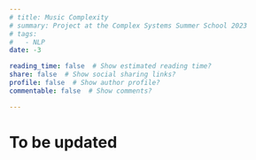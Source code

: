```yaml
---
# title: Music Complexity
# summary: Project at the Complex Systems Summer School 2023 
# tags:
#   - NLP
date: -3

reading_time: false  # Show estimated reading time?
share: false  # Show social sharing links?
profile: false  # Show author profile?
commentable: false  # Show comments?

---
```

# To be updated

